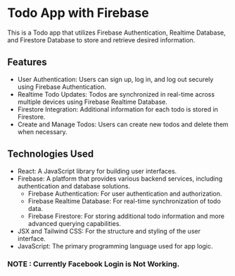 # Todo App with Firebase

This is a Todo app that utilizes Firebase Authentication, Realtime Database, and Firestore Database to store and retrieve desired information.

## Features

- User Authentication: Users can sign up, log in, and log out securely using Firebase Authentication.
- Realtime Todo Updates: Todos are synchronized in real-time across multiple devices using Firebase Realtime Database.
- Firestore Integration: Additional information for each todo is stored in Firestore.
- Create and Manage Todos: Users can create new todos and delete them when necessary.

## Technologies Used

- React: A JavaScript library for building user interfaces.
- Firebase: A platform that provides various backend services, including authentication and database solutions.
  - Firebase Authentication: For user authentication and authorization.
  - Firebase Realtime Database: For real-time synchronization of todo data.
  - Firebase Firestore: For storing additional todo information and more advanced querying capabilities.
- JSX and Tailwind CSS: For the structure and styling of the user interface.
- JavaScript: The primary programming language used for app logic.

### NOTE : Currently Facebook Login is Not Working. 


